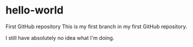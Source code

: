 # hello-world
First GitHub repository
This is my first branch in my first GitHub repository.

I still have absolutely no idea what I'm doing.
